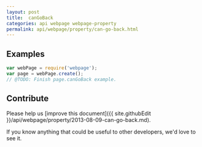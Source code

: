 ```yaml
---
layout: post
title:  canGoBack
categories: api webpage webpage-property
permalink: api/webpage/property/can-go-back.html
---
```


## Examples

```javascript
var webPage = require('webpage');
var page = webPage.create();
// @TODO: Finish page.canGoBack example.
```

## Contribute

Please help us [improve this document]({{ site.githubEdit }}/api/webpage/property/2013-08-09-can-go-back.md).

If you know anything that could be useful to other developers, we'd love to see it.



